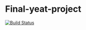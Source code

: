 # Final-yeat-project
[![Build Status](https://travis-ci.com/noobsmatr619/Final-yeat-project.svg?token=HdokGm7zE5bQRvrn3zBx&branch=main)](https://travis-ci.com/noobsmatr619/Final-yeat-project)
